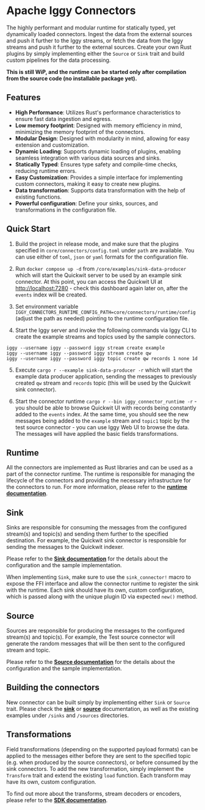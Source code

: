 # Apache Iggy Connectors

The highly performant and modular runtime for statically typed, yet dynamically loaded connectors. Ingest the data from the external sources and push it further to the Iggy streams, or fetch the data from the Iggy streams and push it further to the external sources. Create your own Rust plugins by simply implementing either the `Source` or `Sink` trait and build custom pipelines for the data processing.

**This is still WiP, and the runtime can be started only after compilation from the source code (no installable package yet).**

## Features
- **High Performance**: Utilizes Rust's performance characteristics to ensure fast data ingestion and egress.
- **Low memory footprint**: Designed with memory efficiency in mind, minimizing the memory footprint of the connectors.
- **Modular Design**: Designed with modularity in mind, allowing for easy extension and customization.
- **Dynamic Loading**: Supports dynamic loading of plugins, enabling seamless integration with various data sources and sinks.
- **Statically Typed**: Ensures type safety and compile-time checks, reducing runtime errors.
- **Easy Customization**: Provides a simple interface for implementing custom connectors, making it easy to create new plugins.
- **Data transformation**: Supports data transformation with the help of existing functions.
- **Powerful configuration**: Define your sinks, sources, and transformations in the configuration file.

## Quick Start

1. Build the project in release mode, and make sure that the plugins specified in `core/connectors/config.toml` under `path` are available. You can use either of `toml`, `json` or `yaml` formats for the configuration file.

2. Run `docker compose up -d` from `/core/examples/sink-data-producer` which will start the Quickwit server to be used by an example sink connector. At this point, you can access the Quickwit UI at [http://localhost:7280](http://localhost:7280) - check this dashboard again later on, after the `events` index will be created.

3. Set environment variable `IGGY_CONNECTORS_RUNTIME_CONFIG_PATH=core/connectors/runtime/config` (adjust the path as needed) pointing to the runtime configuration file.

4. Start the Iggy server and invoke the following commands via Iggy CLI to create the example streams and topics used by the sample connectors.

```
iggy --username iggy --password iggy stream create example
iggy --username iggy --password iggy stream create qw
iggy --username iggy --password iggy topic create qw records 1 none 1d
```

5. Execute `cargo r --example sink-data-producer -r` which will start the example data producer application, sending the messages to previously created `qw` stream and `records` topic (this will be used by the Quickwit sink connector).

6. Start the connector runtime `cargo r --bin iggy_connector_runtime -r` - you should be able to browse Quickwit UI with records being constantly added to the `events` index. At the same time, you should see the new messages being added to the `example` stream and `topic1` topic by the test source connector - you can use Iggy Web UI to browse the data. The messages will have applied the basic fields transformations.

## Runtime

All the connectors are implemented as Rust libraries and can be used as a part of the connector runtime. The runtime is responsible for managing the lifecycle of the connectors and providing the necessary infrastructure for the connectors to run. For more information, please refer to the **[runtime documentation](https://github.com/apache/iggy/tree/master/core/connectors/runtime)**.

## Sink

Sinks are responsible for consuming the messages from the configured stream(s) and topic(s) and sending them further to the specified destination. For example, the Quickwit sink connector is responsible for sending the messages to the Quickwit indexer.

Please refer to the **[Sink documentation](https://github.com/apache/iggy/tree/master/core/connectors/sinks)** for the details about the configuration and the sample implementation.

When implementing `Sink`, make sure to use the `sink_connector!` macro to expose the FFI interface and allow the connector runtime to register the sink with the runtime.
Each sink should have its own, custom configuration, which is passed along with the unique plugin ID via expected `new()` method.

## Source

Sources are responsible for producing the messages to the configured stream(s) and topic(s). For example, the Test source connector will generate the random messages that will be then sent to the configured stream and topic.

Please refer to the **[Source documentation](https://github.com/apache/iggy/tree/master/core/connectors/sources)** for the details about the configuration and the sample implementation.

## Building the connectors

New connector can be built simply by implementing either `Sink` or `Source` trait. Please check the **[sink](https://github.com/apache/iggy/tree/master/core/connectors/sinks)** or **[source](https://github.com/apache/iggy/tree/master/core/connectors/sources)** documentation, as well as the existing examples under `/sinks` and `/sources` directories.

## Transformations

Field transformations (depending on the supported payload formats) can be applied to the messages either before they are sent to the specified topic (e.g. when produced by the source connectors), or before consumed by the sink connectors. To add the new transformation, simply implement the `Transform` trait and extend the existing `load` function. Each transform may have its own, custom configuration.

To find out more about the transforms, stream decoders or encoders, please refer to the **[SDK documentation](https://github.com/apache/iggy/tree/master/core/connectors/sdk)**.

